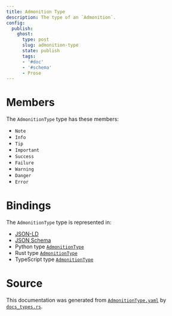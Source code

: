 ```yaml
---
title: Admonition Type
description: The type of an `Admonition`.
config:
  publish:
    ghost:
      type: post
      slug: admonition-type
      state: publish
      tags:
      - '#doc'
      - '#schema'
      - Prose
---
```


# Members

The `AdmonitionType` type has these members:

- `Note`
- `Info`
- `Tip`
- `Important`
- `Success`
- `Failure`
- `Warning`
- `Danger`
- `Error`

# Bindings

The `AdmonitionType` type is represented in:

- [JSON-LD](https://stencila.org/AdmonitionType.jsonld)
- [JSON Schema](https://stencila.org/AdmonitionType.schema.json)
- Python type [`AdmonitionType`](https://github.com/stencila/stencila/blob/main/python/python/stencila/types/admonition_type.py)
- Rust type [`AdmonitionType`](https://github.com/stencila/stencila/blob/main/rust/schema/src/types/admonition_type.rs)
- TypeScript type [`AdmonitionType`](https://github.com/stencila/stencila/blob/main/ts/src/types/AdmonitionType.ts)

# Source

This documentation was generated from [`AdmonitionType.yaml`](https://github.com/stencila/stencila/blob/main/schema/AdmonitionType.yaml) by [`docs_types.rs`](https://github.com/stencila/stencila/blob/main/rust/schema-gen/src/docs_types.rs).
